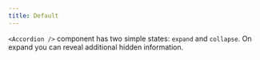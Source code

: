 ```yaml
---
title: Default
---
```


`<Accordion />` component has two simple states: `expand` and `collapse`. On expand you can reveal additional hidden information.
